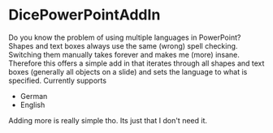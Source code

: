 # DicePowerPointAddIn

Do you know the problem of using multiple languages in PowerPoint? Shapes and text boxes always use the same (wrong) spell checking. Switching them manually takes 
forever and makes me (more) insane.
Therefore this offers a simple add in that iterates through all shapes and text boxes (generally all objects on a slide) and sets the language to what is specified.
Currently supports
- German
- English

Adding more is really simple tho. Its just that I don't need it.
